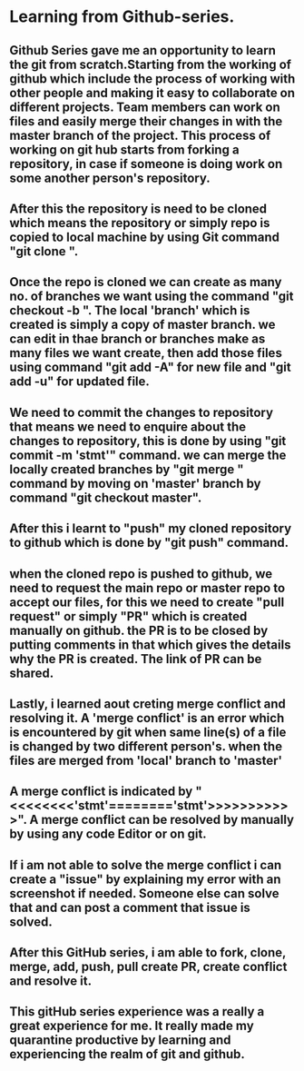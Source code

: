 # Learning from Github-series.
## Github Series gave me an opportunity to learn the git from scratch.Starting from the working of github which include the process of working with other people and making it easy to collaborate on different projects. Team members can work on files and easily merge their changes in with the master branch of the project. This process of working on git hub starts from forking a repository, in case if someone is doing work on some another person's repository. 
## After this the repository is need to be cloned which means the repository or simply repo is copied to local machine by using Git command "git clone <repo link>". 
## Once the repo is cloned we can create as many no. of branches we want using the command "git checkout -b <branch name>". The local 'branch' which is created  is simply a copy of master branch. we can edit in thae branch or branches make as many files we want create, then add those files using command "git add -A" for new file and "git add -u" for updated file.
## We need to commit the changes to repository that means we need to enquire about the changes to repository, this is done by using "git commit -m 'stmt'" command. we can merge the locally created branches by "git merge <branch>" command by moving on 'master' branch by command "git checkout master".
## After this i learnt to "push" my cloned repository to github which is done by "git push" command.
## when the cloned repo is pushed to github, we need to request the main repo or master repo to accept our files, for this we need to create "pull request" or simply "PR" which is created manually on github. the PR is to be closed by putting comments in that which gives the details why the PR is created. The link of PR can be shared.
## Lastly, i learned aout creting merge conflict and resolving it. A 'merge conflict' is an error which is encountered by git when same line(s) of a file is changed by two different person's. when the files are merged from 'local' branch to 'master'
## A merge conflict is indicated by "<<<<<<<<'stmt'========'stmt'>>>>>>>>>>>". A merge conflict can be resolved by manually by using any code Editor or on git.
## If i am not able to solve the merge conflict i can create a "issue" by explaining my error with an screenshot if needed. Someone else can solve that and can post a comment that issue is solved.
## After this GitHub series, i am able to fork, clone, merge, add, push, pull create PR, create conflict and resolve it.

## This gitHub series experience was a really a great experience for me. It really made my quarantine productive by learning and experiencing the realm of git and github.
